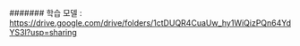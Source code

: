 
####### 학습 모델 : https://drive.google.com/drive/folders/1ctDUQR4CuaUw_hy1WiQizPQn64YdYS3l?usp=sharing

